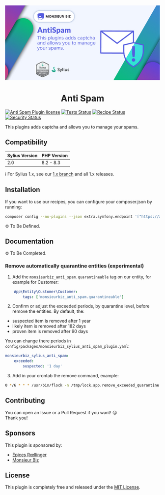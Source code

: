 [![Banner of Sylius Anti Spam plugin](docs/images/banner.jpg)](https://monsieurbiz.com/agence-web-experte-sylius)

<h1 align="center">Anti Spam</h1>

[![Anti Spam Plugin license](https://img.shields.io/github/license/monsieurbiz/SyliusAntiSpamPlugin?public)](https://github.com/monsieurbiz/SyliusAntiSpamPlugin/blob/master/LICENSE.txt)
[![Tests Status](https://img.shields.io/github/actions/workflow/status/monsieurbiz/SyliusAntiSpamPlugin/tests.yaml?branch=master&logo=github)](https://github.com/monsieurbiz/SyliusAntiSpamPlugin/actions?query=workflow%3ATests)
[![Recipe Status](https://img.shields.io/github/actions/workflow/status/monsieurbiz/SyliusAntiSpamPlugin/recipe.yaml?branch=master&label=recipes&logo=github)](https://github.com/monsieurbiz/SyliusAntiSpamPlugin/actions?query=workflow%3ASecurity)
[![Security Status](https://img.shields.io/github/actions/workflow/status/monsieurbiz/SyliusAntiSpamPlugin/security.yaml?branch=master&label=security&logo=github)](https://github.com/monsieurbiz/SyliusAntiSpamPlugin/actions?query=workflow%3ASecurity)

This plugins adds captcha and allows you to manage your spams.

## Compatibility

| Sylius Version | PHP Version |
|----------------|-------------|
| 2.0            | 8.2 - 8.3   |

ℹ️ For Sylius 1.x, see our [1.x branch](https://github.com/monsieurbiz/SyliusAntiSpamPlugin/tree/1.x) and all 1.x releases.

## Installation

If you want to use our recipes, you can configure your composer.json by running:

```bash
composer config --no-plugins --json extra.symfony.endpoint '["https://api.github.com/repos/monsieurbiz/symfony-recipes/contents/index.json?ref=flex/master","flex://defaults"]'
```

⚙️ To Be Defined.

<!--
1. Use the trait `\MonsieurBiz\SyliusAntiSpamPlugin\Entity\CustomerQuarantineItemAwareTrait` in your Customer entity. 

2. Update your env vars with your Recaptcha site key and secret : 

RECAPTCHA3_KEY=my_site_key
RECAPTCHA3_SECRET=my_secret

-->

## Documentation

⚙️ To Be Completed.

### Remove automatically quarantine entities (experimental)

1. Add the `monsieurbiz_anti_spam.quarantineable` tag on our entity, for example for Customer:

```yaml
    App\Entity\Customer\Customer:
        tags: ['monsieurbiz_anti_spam.quarantineable']
```

2. Confirm or adjust the exceeded periods, by quarantine level, before remove the entities. By default, the:

- suspected item is removed after 1 year
- likely item is removed after 182 days
- proven item is removed after 90 days

You can change there periods in `config/packages/monsieurbiz_sylius_anti_spam_plugin.yaml`:
```yaml
monsieurbiz_sylius_anti_spam:
    exceeded:
        suspected: '1 day'

```

3. Add in your crontab the remove command, example:

```bash
0 */6 * * * /usr/bin/flock -n /tmp/lock.app.remove_exceeded_quarantine bin/console monsieurbiz:anti-spam:remove-exceeded-quarantine-items
```

## Contributing

You can open an Issue or a Pull Request if you want! 😘  
Thank you!

## Sponsors

This plugin is sponsored by:

- [Épices Rœllinger](https://www.epices-roellinger.com/)
- [Monsieur Biz](https://monsieurbiz.com/)

## License

This plugin is completely free and released under the [MIT License](LICENSE.txt).
